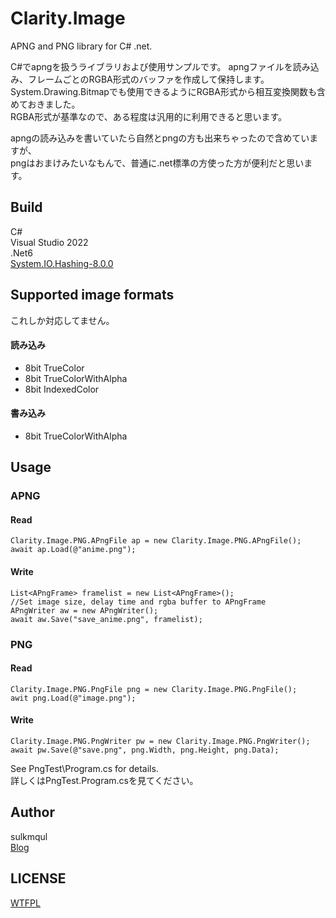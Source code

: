 # Clarity.Image
APNG and PNG library for C# .net.

C#でapngを扱うライブラリおよび使用サンプルです。
apngファイルを読み込み、フレームごとのRGBA形式のバッファを作成して保持します。  
System.Drawing.Bitmapでも使用できるようにRGBA形式から相互変換関数も含めておきました。  
RGBA形式が基準なので、ある程度は汎用的に利用できると思います。

apngの読み込みを書いていたら自然とpngの方も出来ちゃったので含めていますが、  
pngはおまけみたいなもんで、普通に.net標準の方使った方が便利だと思います。

## Build
C#  
Visual Studio 2022  
.Net6  
[System.IO.Hashing-8.0.0](https://www.nuget.org/packages/System.IO.Hashing/8.0.0)

## Supported image formats
これしか対応してません。
#### 読み込み
- 8bit TrueColor 
- 8bit TrueColorWithAlpha
- 8bit IndexedColor

#### 書み込み
- 8bit TrueColorWithAlpha


## Usage
### APNG
#### Read
```
Clarity.Image.PNG.APngFile ap = new Clarity.Image.PNG.APngFile();
await ap.Load(@"anime.png");
```

#### Write
```
List<APngFrame> framelist = new List<APngFrame>();
//Set image size, delay time and rgba buffer to APngFrame 
APngWriter aw = new APngWriter();
await aw.Save("save_anime.png", framelist);
```


### PNG
#### Read
```
Clarity.Image.PNG.PngFile png = new Clarity.Image.PNG.PngFile();
awit png.Load(@"image.png");
```

#### Write
```
Clarity.Image.PNG.PngWriter pw = new Clarity.Image.PNG.PngWriter();
await pw.Save(@"save.png", png.Width, png.Height, png.Data);
```

See PngTest\Program.cs for details.  
詳しくはPngTest.Program.csを見てください。

#### 
## Author 
sulkmqul  
[Blog](http://blog.livedoor.jp/serialpath/)


## LICENSE
[WTFPL](http://www.wtfpl.net/)  

